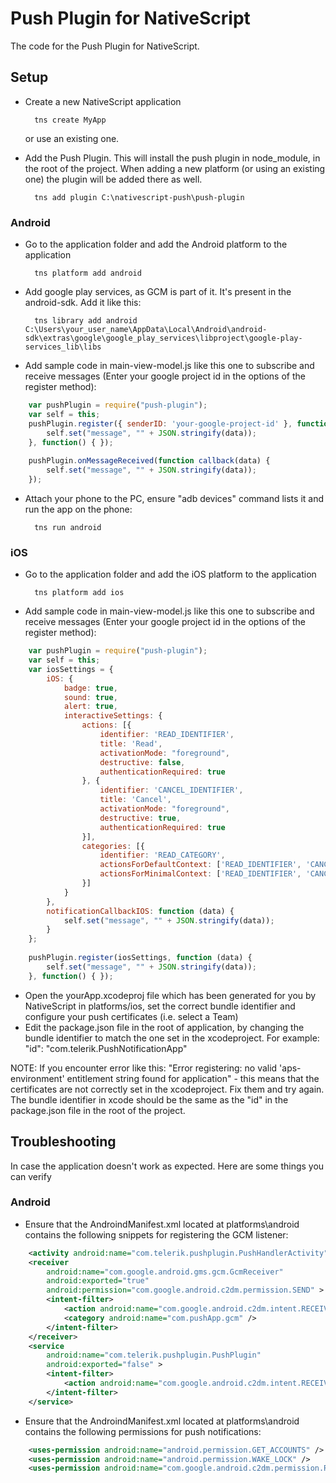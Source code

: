 # Push Plugin for NativeScript

The code for the Push Plugin for NativeScript.

## Setup

- Create a new NativeScript application

		tns create MyApp

	or use an existing one.

- Add the Push Plugin. This will install the push plugin in node_module, in the root of the project. When adding a new platform (or using an existing one) the plugin will be added there as well.

		tns add plugin C:\nativescript-push\push-plugin

### Android

- Go to the application folder and add the Android platform to the application

		tns platform add android

- Add google play services, as GCM is part of it. It's present in the android-sdk. Add it like this:

		tns library add android C:\Users\your_user_name\AppData\Local\Android\android-sdk\extras\google\google_play_services\libproject\google-play-services_lib\libs


- Add sample code in main-view-model.js like this one to subscribe and receive messages (Enter your google project id in the options of the register method):

```javascript
	var pushPlugin = require("push-plugin");
	var self = this;
	pushPlugin.register({ senderID: 'your-google-project-id' }, function (data){
		self.set("message", "" + JSON.stringify(data));
	}, function() { });
	
	pushPlugin.onMessageReceived(function callback(data) {	
		self.set("message", "" + JSON.stringify(data));
	});
```

- Attach your phone to the PC, ensure "adb devices" command lists it and run the app on the phone:

		tns run android

### iOS

- Go to the application folder and add the iOS platform to the application

        tns platform add ios

- Add sample code in main-view-model.js like this one to subscribe and receive messages (Enter your google project id in the options of the register method):

```javascript
	var pushPlugin = require("push-plugin");
	var self = this;
	var iosSettings = {
		iOS: {
	    	badge: true,
	        sound: true,
	        alert: true,
	        interactiveSettings: {
	        	actions: [{
	            	identifier: 'READ_IDENTIFIER',
	                title: 'Read',
	                activationMode: "foreground",
	                destructive: false,
	                authenticationRequired: true
	           	}, {
	            	identifier: 'CANCEL_IDENTIFIER',
	                title: 'Cancel',
	                activationMode: "foreground",
	                destructive: true,
	                authenticationRequired: true
	            }],
	            categories: [{
					identifier: 'READ_CATEGORY',
	                actionsForDefaultContext: ['READ_IDENTIFIER', 'CANCEL_IDENTIFIER'],
	                actionsForMinimalContext: ['READ_IDENTIFIER', 'CANCEL_IDENTIFIER']
				}]
			}
		},
	    notificationCallbackIOS: function (data) {
	    	self.set("message", "" + JSON.stringify(data));
	    }
	};
	
	pushPlugin.register(iosSettings, function (data) {
		self.set("message", "" + JSON.stringify(data));
	}, function() { });
```
 
- Open the yourApp.xcodeproj file which has been generated for you by NativeScript in platforms/ios, set the correct bundle identifier and configure your push certificates (i.e. select a Team)
- Edit the package.json file in the root of application, by changing the bundle identifier to match the one set in the xcodeproject. For example:
        "id": "com.telerik.PushNotificationApp"

NOTE: If you encounter error like this: "Error registering: no valid 'aps-environment' entitlement string found for application" - this means that the certificates are not correctly set in the xcodeproject. Fix them and try again. The bundle identifier in xcode should be the same as the "id" in the package.json file in the root of the project.


## Troubleshooting

In case the application doesn't work as expected. Here are some things you can verify

### Android

- Ensure that the AndroindManifest.xml located at platforms\android contains the following snippets for registering the GCM listener:

```xml
	<activity android:name="com.telerik.pushplugin.PushHandlerActivity"/>
	<receiver
		android:name="com.google.android.gms.gcm.GcmReceiver"
	    android:exported="true"
	    android:permission="com.google.android.c2dm.permission.SEND" >
	    <intent-filter>
	    	<action android:name="com.google.android.c2dm.intent.RECEIVE" />
	        <category android:name="com.pushApp.gcm" />
	    </intent-filter>
	</receiver>
	<service
		android:name="com.telerik.pushplugin.PushPlugin"
	    android:exported="false" >
	    <intent-filter>
	    	<action android:name="com.google.android.c2dm.intent.RECEIVE" />
	    </intent-filter>
	</service>
```

- Ensure that the AndroindManifest.xml located at platforms\android contains the following permissions for push notifications:

```xml
	<uses-permission android:name="android.permission.GET_ACCOUNTS" />
	<uses-permission android:name="android.permission.WAKE_LOCK" />
	<uses-permission android:name="com.google.android.c2dm.permission.RECEIVE" />
``` 
